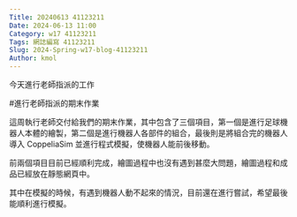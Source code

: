```yaml
---
Title: 20240613 41123211
Date: 2024-06-13 11:00
Category: w17 41123211
Tags: 網誌編寫 41123211
Slug: 2024-Spring-w17-blog-41123211
Author: kmol
---
```


今天進行老師指派的工作

<!-- PELICAN_END_SUMMARY -->

#進行老師指派的期末作業

這周執行老師交付給我們的期末作業，其中包含了三個項目，第一個是進行足球機器人本體的繪製，第二個是進行機器人各部件的組合，最後則是將組合完的機器人導入 CoppeliaSim 並進行程式模擬，使機器人能前後移動。

前兩個項目目前已經順利完成，繪圖過程中也沒有遇到甚麼大問題，繪圖過程和成品已經放在靜態網頁中。

其中在模擬的時候，有遇到機器人動不起來的情況，目前還在進行嘗試，希望最後能順利進行模擬。